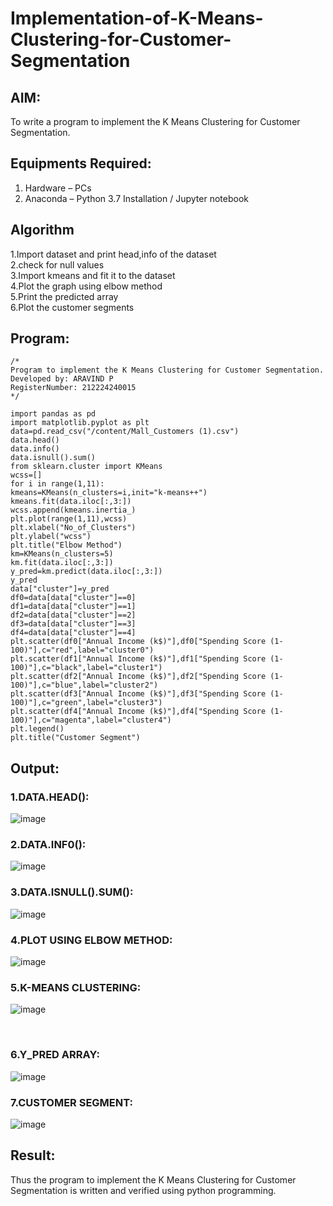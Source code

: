 # Implementation-of-K-Means-Clustering-for-Customer-Segmentation

## AIM:
To write a program to implement the K Means Clustering for Customer Segmentation.

## Equipments Required:
1. Hardware – PCs
2. Anaconda – Python 3.7 Installation / Jupyter notebook

## Algorithm
1.Import dataset and print head,info of the dataset  
2.check for null values   
3.Import kmeans and fit it to the dataset    
4.Plot the graph using elbow method    
5.Print the predicted array    
6.Plot the customer segments    

## Program:
```
/*
Program to implement the K Means Clustering for Customer Segmentation.
Developed by: ARAVIND P
RegisterNumber: 212224240015
*/
```
```
import pandas as pd
import matplotlib.pyplot as plt
data=pd.read_csv("/content/Mall_Customers (1).csv")
data.head()
data.info()
data.isnull().sum()
from sklearn.cluster import KMeans
wcss=[]
for i in range(1,11):
kmeans=KMeans(n_clusters=i,init="k-means++")
kmeans.fit(data.iloc[:,3:])
wcss.append(kmeans.inertia_)
plt.plot(range(1,11),wcss)
plt.xlabel("No_of_Clusters")
plt.ylabel("wcss")
plt.title("Elbow Method")
km=KMeans(n_clusters=5)
km.fit(data.iloc[:,3:])
y_pred=km.predict(data.iloc[:,3:])
y_pred
data["cluster"]=y_pred
df0=data[data["cluster"]==0]
df1=data[data["cluster"]==1]
df2=data[data["cluster"]==2]
df3=data[data["cluster"]==3]
df4=data[data["cluster"]==4]
plt.scatter(df0["Annual Income (k$)"],df0["Spending Score (1-100)"],c="red",label="cluster0")
plt.scatter(df1["Annual Income (k$)"],df1["Spending Score (1-100)"],c="black",label="cluster1")
plt.scatter(df2["Annual Income (k$)"],df2["Spending Score (1-100)"],c="blue",label="cluster2")
plt.scatter(df3["Annual Income (k$)"],df3["Spending Score (1-100)"],c="green",label="cluster3")
plt.scatter(df4["Annual Income (k$)"],df4["Spending Score (1-100)"],c="magenta",label="cluster4")
plt.legend()
plt.title("Customer Segment")
```
## Output:
### 1.DATA.HEAD():
![image](https://github.com/gauthamkrishna7/Implementation-of-K-Means-Clustering-for-Customer-Segmentation/assets/141175025/4d9e425c-cc17-4c6b-a39a-aa2bb0e752cb)



### 2.DATA.INF0():
![image](https://github.com/gauthamkrishna7/Implementation-of-K-Means-Clustering-for-Customer-Segmentation/assets/141175025/6cbcd431-e331-4f20-bd4b-29589920fba8)


### 3.DATA.ISNULL().SUM():

![image](https://github.com/gauthamkrishna7/Implementation-of-K-Means-Clustering-for-Customer-Segmentation/assets/141175025/36f6c6e5-9b76-466e-b4e6-2551ef5c7577)



### 4.PLOT USING ELBOW METHOD:
![image](https://github.com/gauthamkrishna7/Implementation-of-K-Means-Clustering-for-Customer-Segmentation/assets/141175025/7d7d4b7c-3d84-4d97-b125-5feec3069372)



### 5.K-MEANS CLUSTERING:
![image](https://github.com/gauthamkrishna7/Implementation-of-K-Means-Clustering-for-Customer-Segmentation/assets/141175025/5529b341-0574-4b1c-95ae-a695fda3bca8)



<br>

### 6.Y_PRED ARRAY:
![image](https://github.com/gauthamkrishna7/Implementation-of-K-Means-Clustering-for-Customer-Segmentation/assets/141175025/3215ec0e-5c5d-4ca5-ad05-534966f6b8da)


### 7.CUSTOMER SEGMENT:

![image](https://github.com/gauthamkrishna7/Implementation-of-K-Means-Clustering-for-Customer-Segmentation/assets/141175025/b212a326-178e-4816-b3b7-de6a4362e6ec)


## Result:
Thus the program to implement the K Means Clustering for Customer Segmentation is written and verified using python programming.

